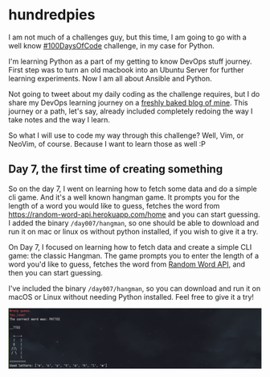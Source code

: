 # hundredpies

I am not much of a challenges guy, but this time, I am going to go with a 
well know [#100DaysOfCode](https://www.100daysofcode.com) challenge, in my case for Python.

I'm learning Python as a part of my getting to know DevOps stuff journey. First step was to 
turn an old macbook into an Ubuntu Server for further learning experiments. Now I am all about 
Ansible and Python.

Not going to tweet about my daily coding as the challenge requires, but I do share my DevOps 
learning journey on a [freshly baked blog of mine](https://charamza.substack.com). This journey 
or a path, let's say, already included completely redoing the way I take notes and the way I learn.

So what I will use to code my way through this challenge? Well, Vim, or NeoVim, of course. Because I want 
to learn those as well :P


## Day 7, the first time of creating something

So on the day 7, I went on learning how to fetch some data and do a simple cli game. And it's a well known 
hangman game. It prompts you for the length of a word you would like to guess, fetches the word from 
https://random-word-api.herokuapp.com/home and you can start guessing. I added the binary `/day007/hangman`, 
so one should be able to download and run it on mac or linux os without python installed, if you wish to give 
it a try.

On Day 7, I focused on learning how to fetch data and create a simple CLI game: the classic Hangman. 
The game prompts you to enter the length of a word you'd like to guess, fetches the word from 
[Random Word API](https://random-word-api.herokuapp.com/home), and then you can start guessing. 

I've included the binary `/day007/hangman`, so you can download and run it on macOS or Linux without needing 
Python installed. Feel free to give it a try!

![hangman](images/hangman.png)
